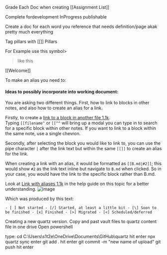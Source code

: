 Grade Each Doc when creating
[[Assignment List]]

Complete
fordevelopment
InProgress
publishable 

Create a doc for each word you reference that needs definition/page akak pretty much everything

Tag pillars with 
[[]]
Pillars


For Example  use this symbol>

>  like this


[[Welcome]]

To make an alias you need to:



#### Ideas to possibly incorporate into working document:

You are asking two different things. First, how to link to blocks in other notes, and also how to create an alias for a link.

Firstly, to create a [link to a block in another file 1.1k](https://help.obsidian.md/How+to/Link+to+blocks). Typing `[[filename^` or `[[^^` will bring up a modal you can type in to search for a specific block within other notes. If you want to link to a block within the same note, use a single chevron.

Secondly, after selecting the block you would like to link to, you can use the pipe character `|` after the link text but within the same `[[]]` to create an alias for the link.

When creating a link with an alias, it would be formatted as `[[B.md|#2]]`; this would show `#2` as the link text inline but navigate to `B.md` when clicked. So in your case, you would have the link to the specific block rather than B.md.

Look at [Link with aliases 1.1k](https://help.obsidian.md/How+to/Add+aliases+to+note#Link+with+aliases) in the help guide on this topic for a better understanding.
![image](https://forum.obsidian.md/uploads/default/original/3X/d/6/d687efefdcb8fa134a4fbf306e08f2eaa901467a.png)

Which was produced by this text:

`- [ ] Not started - [/] Started, at least a little bit - [\] Soon to be finished - [x] Finished - [>] Migrated - [<] Scheduled/deferred`





Creating a new quartz version.
Copy and past vault files to quartz content file in one drive
Open powershell

type: cd C:\Users\s1t2e\OneDrive\Documents\GitHub\quartz 
hit enter
npx quartz sync
enter
git add .
hit enter
git commit -m "new name of upload"
git push
hit enter
